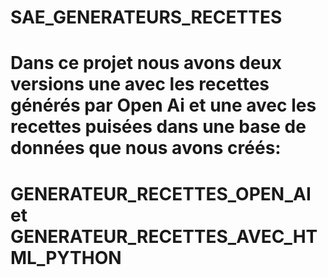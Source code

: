 # SAE_GENERATEURS_RECETTES
# Dans ce projet nous avons deux versions une avec les recettes générés par Open Ai et une avec les recettes puisées dans une base de données que nous avons créés:
# GENERATEUR_RECETTES_OPEN_AI et GENERATEUR_RECETTES_AVEC_HTML_PYTHON
